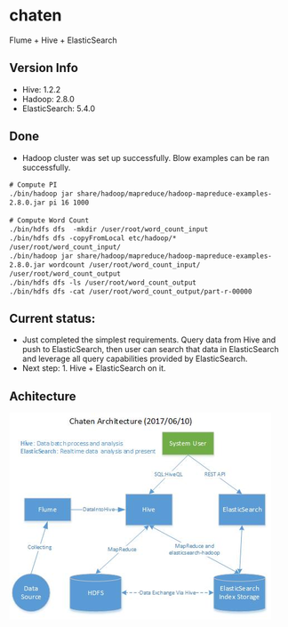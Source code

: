 # chaten
Flume + Hive + ElasticSearch
## Version Info
* Hive: 1.2.2
* Hadoop: 2.8.0
* ElasticSearch: 5.4.0

## Done
* Hadoop cluster was set up successfully. Blow examples can be ran successfully.

```shell
# Compute PI
./bin/hadoop jar share/hadoop/mapreduce/hadoop-mapreduce-examples-2.8.0.jar pi 16 1000

# Compute Word Count
./bin/hdfs dfs  -mkdir /user/root/word_count_input
./bin/hdfs dfs -copyFromLocal etc/hadoop/* /user/root/word_count_input/
./bin/hadoop jar share/hadoop/mapreduce/hadoop-mapreduce-examples-2.8.0.jar wordcount /user/root/word_count_input/ /user/root/word_count_output
./bin/hdfs dfs -ls /user/root/word_count_output
./bin/hdfs dfs -cat /user/root/word_count_output/part-r-00000
```



## Current status:
* Just completed the simplest requirements. Query data from Hive and push to ElasticSearch, then user can search that data in ElasticSearch and leverage all query capabilities provided by ElasticSearch.
* Next step: 1. Hive + ElasticSearch on it.


## Achitecture
![Alt text](images/chaten-architecure.jpg?raw=true "Title")
